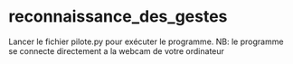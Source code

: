 # reconnaissance_des_gestes
Lancer le fichier pilote.py pour exécuter le programme. NB: le programme se connecte directement a la webcam de votre ordinateur
